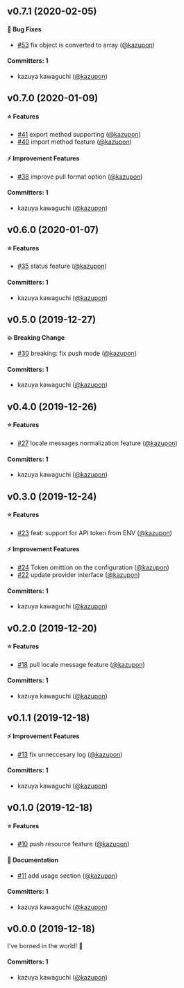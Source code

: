 
## v0.7.1 (2020-02-05)

#### :bug: Bug Fixes
* [#53](https://github.com/kazupon/poeditor-service-provider/pull/53) fix object is converted to array ([@kazupon](https://github.com/kazupon))

#### Committers: 1
- kazuya kawaguchi ([@kazupon](https://github.com/kazupon))


## v0.7.0 (2020-01-09)

#### :star: Features
* [#41](https://github.com/kazupon/poeditor-service-provider/pull/41) export method supporting ([@kazupon](https://github.com/kazupon))
* [#40](https://github.com/kazupon/poeditor-service-provider/pull/40) import method feature ([@kazupon](https://github.com/kazupon))

#### :zap: Improvement Features
* [#38](https://github.com/kazupon/poeditor-service-provider/pull/38) improve pull format option ([@kazupon](https://github.com/kazupon))

#### Committers: 1
- kazuya kawaguchi ([@kazupon](https://github.com/kazupon))


## v0.6.0 (2020-01-07)

#### :star: Features
* [#35](https://github.com/kazupon/poeditor-service-provider/pull/35) status feature ([@kazupon](https://github.com/kazupon))

#### Committers: 1
- kazuya kawaguchi ([@kazupon](https://github.com/kazupon))


## v0.5.0 (2019-12-27)

#### :boom: Breaking Change
* [#30](https://github.com/kazupon/poeditor-service-provider/pull/30) breaking: fix push mode ([@kazupon](https://github.com/kazupon))

#### Committers: 1
- kazuya kawaguchi ([@kazupon](https://github.com/kazupon))


## v0.4.0 (2019-12-26)

#### :star: Features
* [#27](https://github.com/kazupon/poeditor-service-provider/pull/27) locale messages normalization feature ([@kazupon](https://github.com/kazupon))

#### Committers: 1
- kazuya kawaguchi ([@kazupon](https://github.com/kazupon))


## v0.3.0 (2019-12-24)

#### :star: Features
* [#23](https://github.com/kazupon/poeditor-service-provider/pull/23) feat: support for API token from ENV ([@kazupon](https://github.com/kazupon))

#### :zap: Improvement Features
* [#24](https://github.com/kazupon/poeditor-service-provider/pull/24) Token omittion on the configuration ([@kazupon](https://github.com/kazupon))
* [#22](https://github.com/kazupon/poeditor-service-provider/pull/22) update provider interface ([@kazupon](https://github.com/kazupon))

#### Committers: 1
- kazuya kawaguchi ([@kazupon](https://github.com/kazupon))


## v0.2.0 (2019-12-20)

#### :star: Features
* [#18](https://github.com/kazupon/poeditor-service-provider/pull/18) pull locale message feature ([@kazupon](https://github.com/kazupon))

#### Committers: 1
- kazuya kawaguchi ([@kazupon](https://github.com/kazupon))


## v0.1.1 (2019-12-18)

#### :zap: Improvement Features
* [#13](https://github.com/kazupon/poeditor-service-provider/pull/13) fix unneccesary log ([@kazupon](https://github.com/kazupon))

#### Committers: 1
- kazuya kawaguchi ([@kazupon](https://github.com/kazupon))


## v0.1.0 (2019-12-18)

#### :star: Features
* [#10](https://github.com/kazupon/poeditor-service-provider/pull/10) push resource feature ([@kazupon](https://github.com/kazupon))

#### :pencil: Documentation
* [#11](https://github.com/kazupon/poeditor-service-provider/pull/11) add usage section ([@kazupon](https://github.com/kazupon))

#### Committers: 1
- kazuya kawaguchi ([@kazupon](https://github.com/kazupon))

## v0.0.0 (2019-12-18)

I've borned in the world! :tada:

#### Committers: 1
- kazuya kawaguchi ([@kazupon](https://github.com/kazupon))
